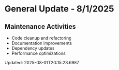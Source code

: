 # General Update - 8/1/2025

## Maintenance Activities

- Code cleanup and refactoring
- Documentation improvements
- Dependency updates
- Performance optimizations

Updated: 2025-08-01T20:15:23.698Z
